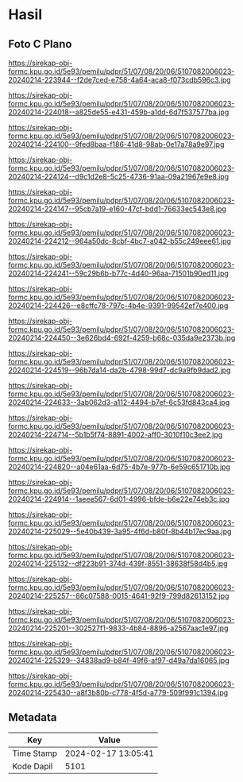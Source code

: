 # Hasil

## Foto C Plano

https://sirekap-obj-formc.kpu.go.id/5e93/pemilu/pdpr/51/07/08/20/06/5107082006023-20240214-223944--f2de7ced-e758-4a64-aca8-f073cdb596c3.jpg

https://sirekap-obj-formc.kpu.go.id/5e93/pemilu/pdpr/51/07/08/20/06/5107082006023-20240214-224018--a825de55-e431-459b-a1dd-6d7f537577ba.jpg

https://sirekap-obj-formc.kpu.go.id/5e93/pemilu/pdpr/51/07/08/20/06/5107082006023-20240214-224100--9fed8baa-f186-41d8-98ab-0e17a78a9e97.jpg

https://sirekap-obj-formc.kpu.go.id/5e93/pemilu/pdpr/51/07/08/20/06/5107082006023-20240214-224124--d9c1d2e8-5c25-4736-91aa-09a21967e9e8.jpg

https://sirekap-obj-formc.kpu.go.id/5e93/pemilu/pdpr/51/07/08/20/06/5107082006023-20240214-224147--95cb7a19-e160-47cf-bdd1-76633ec543e8.jpg

https://sirekap-obj-formc.kpu.go.id/5e93/pemilu/pdpr/51/07/08/20/06/5107082006023-20240214-224212--964a50dc-8cbf-4bc7-a042-b55c249eee61.jpg

https://sirekap-obj-formc.kpu.go.id/5e93/pemilu/pdpr/51/07/08/20/06/5107082006023-20240214-224241--59c29b6b-b77c-4d40-96aa-71501b90ed11.jpg

https://sirekap-obj-formc.kpu.go.id/5e93/pemilu/pdpr/51/07/08/20/06/5107082006023-20240214-224426--e8cffc78-797c-4b4e-9391-99542ef7e400.jpg

https://sirekap-obj-formc.kpu.go.id/5e93/pemilu/pdpr/51/07/08/20/06/5107082006023-20240214-224450--3e626bd4-692f-4259-b68c-035da9e2373b.jpg

https://sirekap-obj-formc.kpu.go.id/5e93/pemilu/pdpr/51/07/08/20/06/5107082006023-20240214-224519--96b7da14-da2b-4798-99d7-dc9a9fb9dad2.jpg

https://sirekap-obj-formc.kpu.go.id/5e93/pemilu/pdpr/51/07/08/20/06/5107082006023-20240214-224633--3ab062d3-a112-4494-b7ef-6c53fd843ca4.jpg

https://sirekap-obj-formc.kpu.go.id/5e93/pemilu/pdpr/51/07/08/20/06/5107082006023-20240214-224714--5b1b5f74-8891-4002-aff0-3010f10c3ee2.jpg

https://sirekap-obj-formc.kpu.go.id/5e93/pemilu/pdpr/51/07/08/20/06/5107082006023-20240214-224820--a04e61aa-6d75-4b7e-977b-6e59c651710b.jpg

https://sirekap-obj-formc.kpu.go.id/5e93/pemilu/pdpr/51/07/08/20/06/5107082006023-20240214-224914--1aeee567-6d01-4996-bfde-b6e22e74eb3c.jpg

https://sirekap-obj-formc.kpu.go.id/5e93/pemilu/pdpr/51/07/08/20/06/5107082006023-20240214-225029--5e40b439-3a95-4f6d-b80f-8b44b17ec9aa.jpg

https://sirekap-obj-formc.kpu.go.id/5e93/pemilu/pdpr/51/07/08/20/06/5107082006023-20240214-225132--df223b91-374d-439f-8551-38638f58d4b5.jpg

https://sirekap-obj-formc.kpu.go.id/5e93/pemilu/pdpr/51/07/08/20/06/5107082006023-20240214-225257--86c07588-0015-4641-92f9-799d82613152.jpg

https://sirekap-obj-formc.kpu.go.id/5e93/pemilu/pdpr/51/07/08/20/06/5107082006023-20240214-225201--302527f1-9833-4b84-8896-a2567aac1e97.jpg

https://sirekap-obj-formc.kpu.go.id/5e93/pemilu/pdpr/51/07/08/20/06/5107082006023-20240214-225329--34838ad9-b84f-49f6-af97-d49a7da16065.jpg

https://sirekap-obj-formc.kpu.go.id/5e93/pemilu/pdpr/51/07/08/20/06/5107082006023-20240214-225430--a8f3b80b-c778-4f5d-a779-509f991c1394.jpg


## Metadata

| Key        | Value               |
| ---------- | ------------------- |
| Time Stamp | 2024-02-17 13:05:41 |
| Kode Dapil | 5101                |




